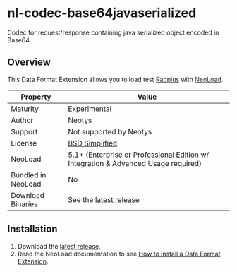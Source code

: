 # nl-codec-base64javaserialized

Codec for request/response containing java serialized object encoded in Base64.

## Overview

This Data Format Extension allows you to load test [Radplus](http://www.radplusplus.ca/en/home/) with [NeoLoad](https://www.neotys.com/neoload/overview).

| Property | Value |
| -----| -------------- |
| Maturity | Experimental |
| Author   | Neotys |
| Support  | Not supported by Neotys |
| License  | [BSD Simplified](https://www.neotys.com/documents/legal/bsd-neotys.txt) |
| NeoLoad  | 5.1+ (Enterprise or Professional Edition w/ Integration & Advanced Usage required)|
| Bundled in NeoLoad | No
| Download Binaries | See the [latest release](https://github.com/SebastienRichert/nl-codec-base64javaserialized/releases/latest)

## Installation

1. Download the [latest release](https://github.com/SebastienRichert/nl-codec-base64javaserialized/releases/latest).
1. Read the NeoLoad documentation to see [How to install a Data Format Extension](https://www.neotys.com/documents/doc/neoload/latest/en/html/#6232.htm).

